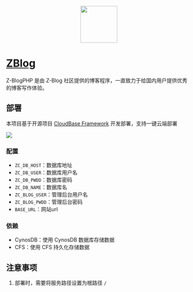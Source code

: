 <p align="center">
  <img height="100px" src="./logo.png" />
</p>

# [ZBlog](https://github.com/zblogcn/zblogphp)

Z-BlogPHP 是由 Z-Blog 社区提供的博客程序，一直致力于给国内用户提供优秀的博客写作体验。

## 部署

本项目基于开源项目 [CloudBase Framework](https://github.com/Tencent/cloudbase-framework) 开发部署，支持一键云端部署

[![](https://main.qcloudimg.com/raw/67f5a389f1ac6f3b4d04c7256438e44f.svg)](https://console.cloud.tencent.com/tcb/env/index?action=CreateAndDeployCloudBaseProject&appUrl=https%3A%2F%2Fgithub.com%2FTencent-Cloud-Plugins%2FTencentCloudBase-Joomla&branch=master)
### 配置

- `ZC_DB_HOST`：数据库地址
- `ZC_DB_USER`：数据库用户名
- `ZC_DB_PWDD`：数据库密码
- `ZC_DB_NAME`：数据库名
- `ZC_BLOG_USER`：管理后台用户名
- `ZC_BLOG_PWDD`：管理后台密码
- `BASE_URL`：网站url


### 依赖

- CynosDB：使用 CynosDB 数据库存储数据
- CFS：使用 CFS 持久化存储数据

## 注意事项

1. 部署时，需要将服务路径设置为根路径 `/`

